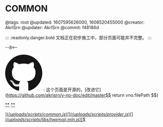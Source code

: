 # COMMON

@tags: root
@updated: 1607595626000, 1608520455000
@creator: AkrISrn
@updater: AkrISrn
@commit: f48186d

::: .readonly.danger.bold 文档正在初步施工中，部分页面可能并不完整。
:::

--8<--

![](/uploads/images/github.png "#16")
: 这个页面是开源的，[改进它](https://github.com/akrisrn/v-no-doc/edit/master$$ return vno.filePath $$)

[**](/uploads/styles/font-face.css)
[**](/uploads/styles/common.css)

[$](/uploads/scripts/common.js)
[$$](/uploads/scripts/provider.js)
[$$](/uploads/scripts/libs/twemoji.min.js)
[$$](/uploads/scripts/parse-emoji.js)
